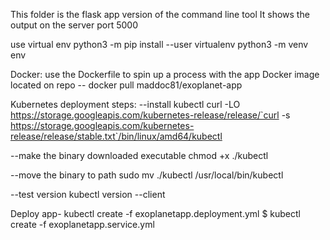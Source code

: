 This folder is the flask app version of the command line tool
It shows the output on the server port 5000

use virtual env
python3 -m pip install --user virtualenv
python3 -m venv env

Docker:
use the Dockerfile to spin up a process with the app
Docker image located on repo -- docker pull maddoc81/exoplanet-app


Kubernetes deployment steps:
--install kubectl
curl -LO https://storage.googleapis.com/kubernetes-release/release/`curl -s https://storage.googleapis.com/kubernetes-release/release/stable.txt`/bin/linux/amd64/kubectl

--make the binary downloaded executable
chmod +x ./kubectl

--move the binary to path
sudo mv ./kubectl /usr/local/bin/kubectl

--test version
kubectl version --client


Deploy app-
kubectl create -f exoplanetapp.deployment.yml $ kubectl create -f exoplanetapp.service.yml
